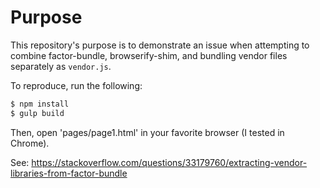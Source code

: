 # Purpose
This repository's purpose is to demonstrate an issue when attempting to combine factor-bundle, browserify-shim, and bundling vendor files separately as `vendor.js`.

To reproduce, run the following:

```bash
$ npm install
$ gulp build
```

Then, open 'pages/page1.html' in your favorite browser (I tested in Chrome).

See: https://stackoverflow.com/questions/33179760/extracting-vendor-libraries-from-factor-bundle
